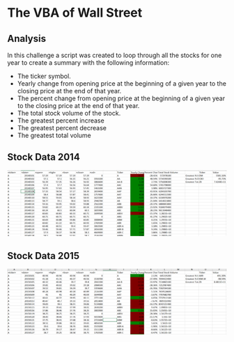 # The VBA of Wall Street

## Analysis
In this challenge a script was created to loop through all the stocks for one year to create a summary with the following information:
*	The ticker symbol.
*	Yearly change from opening price at the beginning of a given year to the closing price at the end of that year.
*	The percent change from opening price at the beginning of a given year to the closing price at the end of that year.
*	The total stock volume of the stock.
*	The greatest percent increase
*	The greatest percent decrease
*	The greatest total volume

## Stock Data 2014
![](VBAStocks/Multiple_year_stock_data_2014.PNG)

## Stock Data 2015
![](VBAStocks/Multiple_year_stock_data_2015.PNG)
